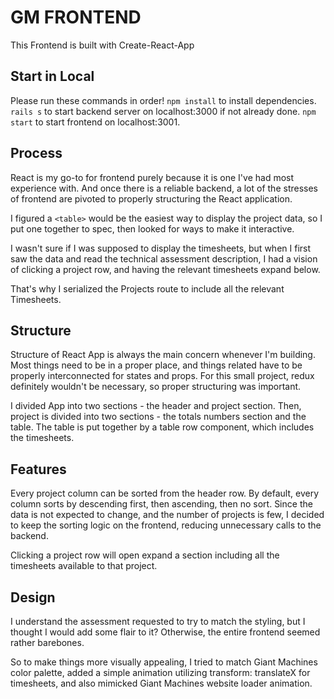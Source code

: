 # GM FRONTEND
This Frontend is built with Create-React-App

## Start in Local
Please run these commands in order!
`npm install` to install dependencies.
`rails s` to start backend server on localhost:3000 if not already done.
`npm start` to start frontend on localhost:3001.

## Process
React is my go-to for frontend purely because it is one I've had most experience with. And once there is a reliable backend, a lot of the stresses of frontend are pivoted to properly structuring the React application.

I figured a `<table>` would be the easiest way to display the project data, so I put one together to spec, then looked for ways to make it interactive.

I wasn't sure if I was supposed to display the timesheets, but when I first saw the data and read the technical assessment description, I had a vision of clicking a project row, and having the relevant timesheets expand below.

That's why I serialized the Projects route to include all the relevant Timesheets.

## Structure
Structure of React App is always the main concern whenever I'm building. Most things need to be in a proper place, and things related have to be properly interconnected for states and props. For this small project, redux definitely wouldn't be necessary, so proper structuring was important.

I divided App into two sections - the header and project section. Then, project is divided into two sections - the totals numbers section and the table. The table is put together by a table row component, which includes the timesheets.

## Features
Every project column can be sorted from the header row. By default, every column sorts by descending first, then ascending, then no sort. Since the data is not expected to change, and the number of projects is few, I decided to keep the sorting logic on the frontend, reducing unnecessary calls to the backend.

Clicking a project row will open expand a section including all the timesheets available to that project.

## Design
I understand the assessment requested to try to match the styling, but I thought I would add some flair to it? Otherwise, the entire frontend seemed rather barebones. 

So to make things more visually appealing, I tried to match Giant Machines color palette, added a simple animation utilizing transform: translateX for timesheets, and also mimicked Giant Machines website loader animation.